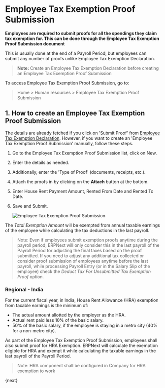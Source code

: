<!-- add-breadcrumbs -->
# Employee Tax Exemption Proof Submission

**Employees are required to submit proofs for all the spendings they claim tax exemption for. This can be done through the Employee Tax Exemption Proof Submission document**

 This is usually done at the end of a Payroll Period, but employees can submit any number of proofs unlike Employee Tax Exemption Declaration.

> **Note:** Create an Employee Tax Exemption Declaration before creating an Employee Tax Exemption Proof Submission

To access Employee Tax Exemption Proof Submission, go to:

> Home > Human resources > Employee Tax Exemption Proof Submission

## 1. How to create an Employee Tax Exemption Proof Submission

The details are already fetched if you click on 'Submit Proof' from [Employee Tax Exemption Declaration](/docs/v13/user/manual/en/human-resources/employee-tax-exemption-declaration). However, if you want to create an 'Employee Tax Exemption Proof Submission' manually, follow these steps.

1. Go to the Employee Tax Exemption Proof Submission list, click on New.
1. Enter the details as needed.
1. Additionally, enter the 'Type of Proof' (documents, receipts, etc.).
1. Attach the proofs in by clicking on the **Attach** button at the bottom.
1. Enter House Rent Payment Amount, Rented From Date and Rented To Date.
1. Save and Submit.

    <img class="screenshot" alt="Employee Tax Exemption Proof Submission" src="{{docs_base_url}}/v13/assets/img/human-resources/employee-tax-exemption-proof-submission.png">



The _Total Exemption Amount_ will be exempted from annual taxable earnings of the employee while calculating the tax deductions in the last payroll.

> Note: Even if employees submit exemption proofs anytime during the payroll period, ERPNext will only consider this in the last payroll of the Payroll Period for adjusting the final taxes based on the proof submitted. If you need to adjust any additional tax collected or consider proof submission of employees anytime before the last payroll, while processing Payroll Entry (or in the Salary Slip of the employee) check the _Deduct Tax For Unsubmitted Tax Exemption Proof_ option.

### Regional - India
For the current fiscal year, in India, House Rent Allowance (HRA) exemption from taxable earnings is the minimum of:

* The actual amount allotted by the employer as the HRA.
* Actual rent paid less 10% of the basic salary.
* 50% of the basic salary, if the employee is staying in a metro city (40% for a non-metro city).

As part of the Employee Tax Exemption Proof Submission, employees shall also submit proof for HRA Exemption. ERPNext will calculate the exemption eligible for HRA and exempt it while calculating the taxable earnings in the last payroll of the Payroll Period.

> Note: HRA component shall be configured in Company for HRA exemption to work

{next}
